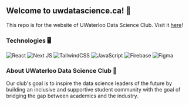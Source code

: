 ## Welcome to uwdatascience.ca! 👋
This repo is for the website of UWaterloo Data Science Club. Visit it [here](https://www.uwdatascience.ca)!

### Technologies 🖥
![React](https://img.shields.io/badge/react-%2320232a.svg?style=for-the-badge&logo=react&logoColor=%2361DAFB)
![Next JS](https://img.shields.io/badge/Next-black?style=for-the-badge&logo=next.js&logoColor=white)
![TailwindCSS](https://img.shields.io/badge/tailwindcss-%2338B2AC.svg?style=for-the-badge&logo=tailwind-css&logoColor=white)
![JavaScript](https://img.shields.io/badge/javascript-%23323330.svg?style=for-the-badge&logo=javascript&logoColor=%23F7DF1E)
![Firebase](https://img.shields.io/badge/Firebase-039BE5?style=for-the-badge&logo=Firebase&logoColor=#FFCB33)
![Figma](https://img.shields.io/badge/figma-%23F24E1E.svg?style=for-the-badge&logo=figma&logoColor=white)

### About UWaterloo Data Science Club 👾
Our club's goal is to inspire the data science leaders of the future by building an inclusive and supportive student community with the goal of bridging the gap between academics and the industry.
